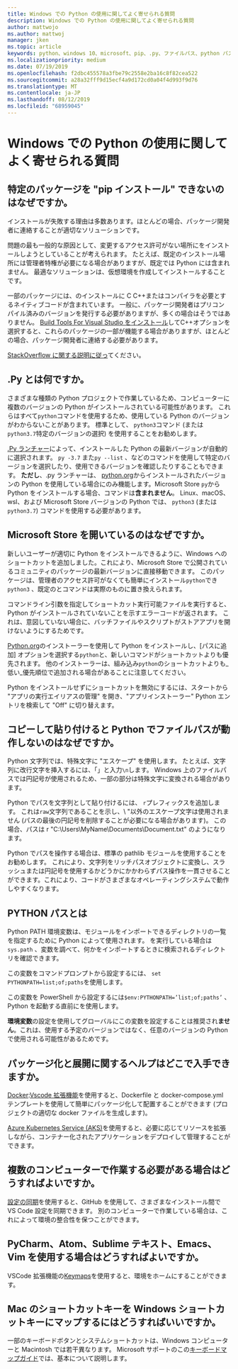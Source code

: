 ```yaml
---
title: Windows での Python の使用に関してよく寄せられる質問
description: Windows での Python の使用に関してよく寄せられる質問
author: mattwojo
ms.author: mattwoj
manager: jken
ms.topic: article
keywords: python、windows 10、microsoft、pip、.py、ファイルパス、python パス、python デプロイ、python パッケージ
ms.localizationpriority: medium
ms.date: 07/19/2019
ms.openlocfilehash: f2dbc455578a3fbe79c2558e2ba16c8f82cea522
ms.sourcegitcommit: a28a32fff9d15ecf4a9d172cd0a04f4d993f9d76
ms.translationtype: MT
ms.contentlocale: ja-JP
ms.lasthandoff: 08/12/2019
ms.locfileid: "68959045"
---
```

# <a name="frequently-asked-questions-about-using-python-on-windows"></a>Windows での Python の使用に関してよく寄せられる質問

## <a name="why-cant-i-pip-install-a-certain-package"></a>特定のパッケージを "pip インストール" できないのはなぜですか。

インストールが失敗する理由は多数あります。ほとんどの場合、パッケージ開発者に連絡することが適切なソリューションです。

問題の最も一般的な原因として、変更するアクセス許可がない場所にをインストールしようとしていることが考えられます。 たとえば、既定のインストール場所には管理者特権が必要になる場合がありますが、既定では Python には含まれません。 最適なソリューションは、仮想環境を作成してインストールすることです。

一部のパッケージには、のインストールに C C++またはコンパイラを必要とするネイティブコードが含まれています。 一般に、パッケージ開発者はプリコンパイル済みのバージョンを発行する必要がありますが、多くの場合はそうではありません。 [Build Tools For Visual Studio をインストール](https://visualstudio.microsoft.com/downloads/#build-tools-for-visual-studio-2019)してC++オプションを選択すると、これらのパッケージの一部が機能する場合がありますが、ほとんどの場合、パッケージ開発者に連絡する必要があります。

[StackOverflow に関する説明に従っ](https://stackoverflow.com/questions/4750806/how-do-i-install-pip-on-windows/12476379)てください。

## <a name="what-is-pyexe"></a>.Py とは何ですか。

さまざまな種類の Python プロジェクトで作業しているため、コンピューターに複数のバージョンの Python がインストールされている可能性があります。 これらはすべて`python`コマンドを使用するため、使用している Python のバージョンがわからないことがあります。 標準として、 `python3`コマンド (または`python3.7`特定のバージョンの選択) を使用することをお勧めします。

[.Py ランチャー](https://docs.python.org/3/using/windows.html#launcher)によって、インストールした Python の最新バージョンが自動的に選択されます。 `py -3.7` また`py --list` 、などのコマンドを使用して特定のバージョンを選択したり、使用できるバージョンを確認したりすることもできます。 **ただし**、.py ランチャーは、 [python.org](https://www.python.org/downloads/windows/)からインストールされたバージョンの Python を使用している場合にのみ機能します。Microsoft Store `py`から Python をインストールする場合、コマンドは**含まれません**。 Linux、macOS、wsl、および Microsoft Store バージョンの Python では、 `python3` (または`python3.7`) コマンドを使用する必要があります。

## <a name="why-does-running-pythonexe-open-the-microsoft-store"></a>Microsoft Store を開いているのはなぜですか。

新しいユーザーが適切に Python をインストールできるように、Windows へのショートカットを追加しました。これにより、Microsoft Store で公開されているコミュニティのパッケージの最新バージョンに直接移動できます。 このパッケージは、管理者のアクセス許可がなくても簡単にインストール`python`でき`python3` 、既定のとコマンドは実際のものに置き換えられます。

コマンドライン引数を指定してショートカット実行可能ファイルを実行すると、Python がインストールされていないことを示すエラーコードが返されます。 これは、意図していない場合に、バッチファイルやスクリプトがストアアプリを開けないようにするためです。

[Python.org](https://www.python.org/downloads/windows/)のインストーラーを使用して Python をインストールし、[パスに追加] オプションを選択する`python`と、新しいコマンドがショートカットよりも優先されます。 他のインストーラーは、組み込み`python`のショートカットよりも_低い_優先順位で追加される場合があることに注意してください。

Python をインストールせずにショートカットを無効にするには、スタートから "アプリの実行エイリアスの管理" を開き、"アプリインストーラー" Python エントリを検索して "Off" に切り替えます。

## <a name="why-dont-file-paths-work-in-python-when-i-copy-paste-them"></a>コピーして貼り付けると Python でファイルパスが動作しないのはなぜですか。

Python 文字列では、特殊文字に "エスケープ" を使用します。 たとえば、文字列に改行文字を挿入するには、「」と入力`\n`します。 Windows 上のファイルパスでは円記号が使用されるため、一部の部分は特殊文字に変換される場合があります。

Python でパスを文字列として貼り付けるには、 `r`プレフィックスを追加します。 これは`raw`文字列であることを示し、\ "以外のエスケープ文字は使用されません (パスの最後の円記号を削除することが必要になる場合があります)。 この場合、パスは r "C:\Users\MyName\Documents\Document.txt" のようになります。

Python でパスを操作する場合は、標準の pathlib モジュールを使用することをお勧めします。 これにより、文字列をリッチパスオブジェクトに変換し、スラッシュまたは円記号を使用するかどうかにかかわらずパス操作を一貫させることができます。これにより、コードがさまざまなオペレーティングシステムで動作しやすくなります。

## <a name="what-is-pythonpath"></a>PYTHON パスとは

Python PATH 環境変数は、モジュールをインポートできるディレクトリの一覧を指定するために Python によって使用されます。 を実行している場合は`sys.path` 、変数を調べて、何かをインポートするときに検索されるディレクトリを確認できます。

この変数をコマンドプロンプトから設定するには、 `set PYTHONPATH=list;of;paths`を使用します。

この変数を PowerShell から設定するには`$env:PYTHONPATH=’list;of;paths’` 、Python を起動する直前にを使用します。

**環境変数**の設定を使用してグローバルにこの変数を設定することは推奨され**ません**。これは、使用する予定のバージョンではなく、任意のバージョンの Python で使用される可能性があるためです。

## <a name="where-can-i-find-help-with-packaging-and-deployment"></a>パッケージ化と展開に関するヘルプはどこで入手できますか。

[Docker](https://code.visualstudio.com/docs/azure/docker):[Vscode 拡張機能](https://code.visualstudio.com/docs/azure/docker)を使用すると、Dockerfile と docker-compose.yml テンプレートを使用して簡単にパッケージ化して配置することができます (プロジェクトの適切な docker ファイルを生成します)。

[Azure Kubernetes Service (AKS)](https://docs.microsoft.com/azure/aks/)を使用すると、必要に応じてリソースを拡張しながら、コンテナー化されたアプリケーションをデプロイして管理することができます。

## <a name="what-if-i-need-to-work-across-different-machines"></a>複数のコンピューターで作業する必要がある場合はどうすればよいですか。

[設定の同期](https://marketplace.visualstudio.com/items?itemName=Shan.code-settings-sync)を使用すると、GitHub を使用して、さまざまなインストール間で VS Code 設定を同期できます。 別のコンピューターで作業している場合は、これによって環境の整合性を保つことができます。

## <a name="what-if-im-used-to-using-pycharm-atom-sublime-text-emacs-or-vim"></a>PyCharm、Atom、Sublime テキスト、Emacs、Vim を使用する場合はどうすればよいですか。

VSCode 拡張機能の[Keymaps](https://marketplace.visualstudio.com/search?target=VSCode&category=Keymaps&sortBy=Downloads)を使用すると、環境をホームにすることができます。

## <a name="how-do-mac-shortcut-keys-map-to-windows-shortcut-keys"></a>Mac のショートカットキーを Windows ショートカットキーにマップするにはどうすればいいですか。

一部のキーボードボタンとシステムショートカットは、Windows コンピューターと Macintosh では若干異なります。 Microsoft サポートのこの[キーボードマップガイド](https://support.microsoft.com/help/970299/keyboard-mappings-using-a-pc-keyboard-on-a-macintosh)では、基本について説明します。
